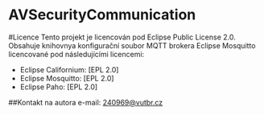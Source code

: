 # AVSecurityCommunication





#Licence
Tento projekt je licencován pod Eclipse Public License 2.0. Obsahuje knihovnya konfigurační soubor MQTT brokera Eclipse Mosquitto licencované pod následujícími licencemi:
- Eclipse Californium: [EPL 2.0]
- Eclipse Mosquitto: [EPL 2.0]
- Eclipse Paho: [EPL 2.0]

##Kontakt na autora
e-mail: 240969@vutbr.cz
